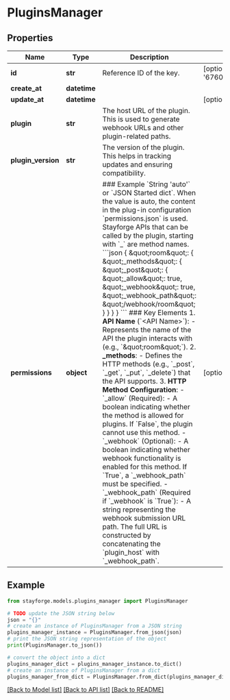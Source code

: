 # PluginsManager


## Properties

Name | Type | Description | Notes
------------ | ------------- | ------------- | -------------
**id** | **str** | Reference ID of the key. | [optional] [default to '676058d36d32168ff91eb6df']
**create_at** | **datetime** |  | 
**update_at** | **datetime** |  | [optional] 
**plugin** | **str** | The host URL of the plugin. This is used to generate webhook URLs and other plugin-related paths. | 
**plugin_version** | **str** | The version of the plugin. This helps in tracking updates and ensuring compatibility. | 
**permissions** | **object** | ### Example  &#x60;String &#39;auto&#39;&#x60; or &#x60;JSON Started dict&#x60;.  When the value is auto, the content in the plug-in configuration &#x60;permissions.json&#x60; is used.  Stayforge APIs that can be called by the plugin, starting with &#x60;_&#x60; are method names.  &#x60;&#x60;&#x60;json {   \&quot;room\&quot;: {     \&quot;_methods\&quot;: {       \&quot;_post\&quot;: {         \&quot;_allow\&quot;: true,         \&quot;_webhook\&quot;: true,         \&quot;_webhook_path\&quot;: \&quot;/webhook/room\&quot;       }     }   } } &#x60;&#x60;&#x60;  ### Key Elements  1. **API Name** (&#x60;&lt;API Name&gt;&#x60;):     - Represents the name of the API the plugin interacts with (e.g., &#x60;\&quot;room\&quot;&#x60;).  2. **_methods**:     - Defines the HTTP methods (e.g., &#x60;_post&#x60;, &#x60;_get&#x60;, &#x60;_put&#x60;, &#x60;_delete&#x60;) that the API supports.  3. **HTTP Method Configuration**:     - &#x60;_allow&#x60; (Required):         - A boolean indicating whether the method is allowed for plugins. If &#x60;False&#x60;, the plugin cannot use this method.     - &#x60;_webhook&#x60; (Optional):         - A boolean indicating whether webhook functionality is enabled for this method. If &#x60;True&#x60;, a &#x60;_webhook_path&#x60;           must be specified.     - &#x60;_webhook_path&#x60; (Required if &#x60;_webhook&#x60; is &#x60;True&#x60;):         - A string representing the webhook submission URL path. The full URL is constructed by concatenating the           &#x60;plugin_host&#x60; with &#x60;_webhook_path&#x60;.  | [optional] 

## Example

```python
from stayforge.models.plugins_manager import PluginsManager

# TODO update the JSON string below
json = "{}"
# create an instance of PluginsManager from a JSON string
plugins_manager_instance = PluginsManager.from_json(json)
# print the JSON string representation of the object
print(PluginsManager.to_json())

# convert the object into a dict
plugins_manager_dict = plugins_manager_instance.to_dict()
# create an instance of PluginsManager from a dict
plugins_manager_from_dict = PluginsManager.from_dict(plugins_manager_dict)
```
[[Back to Model list]](../README.md#documentation-for-models) [[Back to API list]](../README.md#documentation-for-api-endpoints) [[Back to README]](../README.md)


